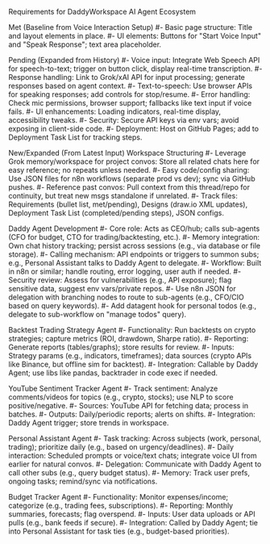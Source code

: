 Requirements for DaddyWorkspace AI Agent Ecosystem

Met (Baseline from Voice Interaction Setup)
#- Basic page structure: Title and layout elements in place.
#- UI elements: Buttons for "Start Voice Input" and "Speak Response"; text area placeholder.

Pending (Expanded from History)
#- Voice input: Integrate Web Speech API for speech-to-text; trigger on button click, display real-time transcription.
#- Response handling: Link to Grok/xAI API for input processing; generate responses based on agent context.
#- Text-to-speech: Use browser APIs for speaking responses; add controls for stop/resume.
#- Error handling: Check mic permissions, browser support; fallbacks like text input if voice fails.
#- UI enhancements: Loading indicators, real-time display, accessibility tweaks.
#- Security: Secure API keys via env vars; avoid exposing in client-side code.
#- Deployment: Host on GitHub Pages; add to Deployment Task List for tracking steps.

New/Expanded (From Latest Input)
Workspace Structuring
#- Leverage Grok memory/workspace for project convos: Store all related chats here for easy reference; no repeats unless needed.
#- Easy code/config sharing: Use JSON files for n8n workflows (separate prod vs dev); sync via GitHub pushes.
#- Reference past convos: Pull context from this thread/repo for continuity, but treat new msgs standalone if unrelated.
#- Track files: Requirements (bullet list, met/pending), Designs (draw.io XML updates), Deployment Task List (completed/pending steps), JSON configs.

Daddy Agent Development
#- Core role: Acts as CEO/hub; calls sub-agents (CFO for budget, CTO for trading/backtesting, etc.).
#- Memory integration: Own chat history tracking; persist across sessions (e.g., via database or file storage).
#- Calling mechanism: API endpoints or triggers to summon subs; e.g., Personal Assistant talks to Daddy Agent to delegate.
#- Workflow: Built in n8n or similar; handle routing, error logging, user auth if needed.
#- Security review: Assess for vulnerabilities (e.g., API exposure); flag sensitive data, suggest env vars/private repos.
#- Use n8n JSON for delegation with branching nodes to route to sub-agents (e.g., CFO/CIO based on query keywords).
#- Add datagent hook for personal todos (e.g., delegate to sub-workflow on "manage todos" query).

Backtest Trading Strategy Agent
#- Functionality: Run backtests on crypto strategies; capture metrics (ROI, drawdown, Sharpe ratio).
#- Reporting: Generate reports (tables/graphs); store results for review.
#- Inputs: Strategy params (e.g., indicators, timeframes); data sources (crypto APIs like Binance, but offline sim for backtest).
#- Integration: Callable by Daddy Agent; use libs like pandas, backtrader in code exec if needed.

YouTube Sentiment Tracker Agent
#- Track sentiment: Analyze comments/videos for topics (e.g., crypto, stocks); use NLP to score positive/negative.
#- Sources: YouTube API for fetching data; process in batches.
#- Outputs: Daily/periodic reports; alerts on shifts.
#- Integration: Daddy Agent trigger; store trends in workspace.

Personal Assistant Agent
#- Task tracking: Across subjects (work, personal, trading); prioritize daily (e.g., based on urgency/deadlines).
#- Daily interaction: Scheduled prompts or voice/text chats; integrate voice UI from earlier for natural convos.
#- Delegation: Communicate with Daddy Agent to call other subs (e.g., query budget status).
#- Memory: Track user prefs, ongoing tasks; remind/sync via notifications.

Budget Tracker Agent
#- Functionality: Monitor expenses/income; categorize (e.g., trading fees, subscriptions).
#- Reporting: Monthly summaries, forecasts; flag overspend.
#- Inputs: User data uploads or API pulls (e.g., bank feeds if secure).
#- Integration: Called by Daddy Agent; tie into Personal Assistant for task ties (e.g., budget-based priorities).
